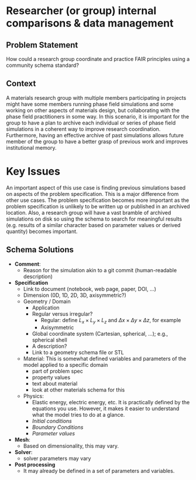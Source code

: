# Researcher (or group) internal comparisons & data management

## Problem Statement

How could a research group coordinate and practice FAIR principles
using a community schema standard?

## Context

A materials research group with multiple members participating in
projects might have some members running phase field simulations and
some working on other aspects of materials design, but collaborating
with the phase field practitioners in some way. In this scenario, it
is important for the group to have a plan to archive each individual
or series of phase field simulations in a coherent way to improve
research coordination. Furthermore, having an effective archive of
past simulations allows future member of the group to have a better
grasp of previous work and improves institutional memory.


# Key Issues

An important aspect of this use case is finding previous simulations
based on aspects of the problem specification. This is a major
difference from other use cases. The problem specification becomes
more important as the problem specification is unlikely to be written
up or published in an archived location. Also, a research group will
have a vast bramble of archived simulations on disk so using the
schema to search for meaningful results (e.g. results of a similar
character based on parameter values or derived quantity) becomes
important.

## Schema Solutions

- **Comment**: 
  - Reason for the simulation akin to a git commit (human-readable
    description)
- **Specification** 
  - Link to document (notebook, web page, paper, DOI, ...)
  - Dimension (0D, 1D, 2D, 3D, axisymmetric?)
  - Geometry / Domain
    - Application
    - Regular versus irregular?
        - Regular: define $L_x \times L_y \times L_z$ and $\Delta x
          \times \Delta y \times \Delta z$, for example
        - Axisymmetric
    - Global coordinate system (Cartesian, spherical, ...); e.g.,
      spherical shell
    - A description?
    - Link to a geometry schema file or STL
  - Material: This is somewhat defined variables and parameters of
    the model applied to a specific domain
    - part of problem spec
    - property values
    - text about material
    - look at other materials schema for this
  - Physics:
    - Elastic energy, electric energy, etc. It is practically
      defined by the equations you use. However, it makes it easier
      to understand what the model tries to do at a glance.
    - *Initial conditions*
    - *Boundary Conditions*
    - *Parameter values*
- **Mesh**:
  - Based on dimensionality, this may vary. 
- **Solver**: 
  -  solver parameters may vary
- **Post processing**
  - It may already be defined in a set of parameters and variables. 


